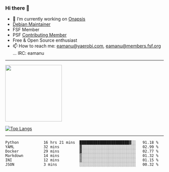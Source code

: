 ### Hi there 👋


- 🔭 I’m currently working on [Onapsis](http://onapsis.com)
- [Debian Maintainer](https://qa.debian.org/developer.php?login=eamanu%40yaerobi.com)
- FSF Member
- PSF [Contributing Member](https://www.python.org/psf/membership/#what-membership-classes-are-there)
- Free & Open Source enthusiast 
- 📫 How to reach me: eamanu@yaerobi.com, eamanu@members.fsf.org ... IRC: eamanu

---

<img height="180em" src="https://github-readme-stats.vercel.app/api?theme=dark&username=eamanu&show_icons=true&hide_border=true&&count_private=true&include_all_commits=true" />

[![Top Langs](https://github-readme-stats.vercel.app/api/top-langs/?theme=dark&username=eamanu&layout=compact)](https://github.com/anuraghazra/github-readme-stats)

---

<!--START_SECTION:waka-->

```text
Python           16 hrs 21 mins  ██████████████████████▓░░   91.18 %
YAML             32 mins         ▓░░░░░░░░░░░░░░░░░░░░░░░░   02.99 %
Docker           29 mins         ▓░░░░░░░░░░░░░░░░░░░░░░░░   02.77 %
Markdown         14 mins         ▒░░░░░░░░░░░░░░░░░░░░░░░░   01.32 %
INI              12 mins         ▒░░░░░░░░░░░░░░░░░░░░░░░░   01.15 %
JSON             3 mins          ░░░░░░░░░░░░░░░░░░░░░░░░░   00.32 %
```

<!--END_SECTION:waka-->
